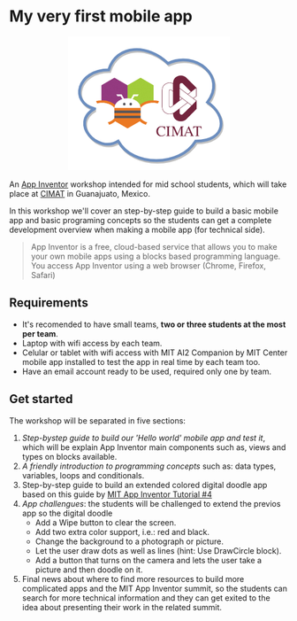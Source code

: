 # My very first mobile app

<p align="center"> 
<img src="WorkshopLogo.png">
</p>

An [App Inventor](https://appinventor.mit.edu/explore/index-2.html) workshop intended for mid school students, which will take place at [CIMAT](https://www.cimat.mx/) in Guanajuato, Mexico.

In this workshop we'll cover an step-by-step guide to build a basic mobile app and basic programing concepts so the students can get a complete development overview when making a mobile app (for technical side).

> App Inventor is a free, cloud-based service that allows you to make your own mobile apps using a blocks based programming language. You access App Inventor using a web browser (Chrome, Firefox, Safari)

## Requirements
* It's recomended to have small teams, **two or three students at the most per team**.
* Laptop with wifi access by each team.
* Celular or tablet with wifi access with MIT AI2 Companion by MIT Center mobile app installed to test the app in real time by each team too.
* Have an email account ready to be used, required only one by team.

## Get started
The workshop will be separated in five sections:
1. *Step-bystep guide to build our 'Hello world' mobile app and test it*, which will be explain App Inventor main components such as, views and types on blocks available.
2. *A friendly introduction to programming concepts* such as: data types, variables, loops and conditionals.
3. Step-by-step guide to build an extended colored digital doodle app based on this guide by [MIT App Inventor Tutorial #4](https://www.youtube.com/watch?v=fQKNzLYEN0M&feature=youtu.be)
4. *App challengues*: the students will be challenged to extend the previos app so the digital doodle
   * Add a Wipe button to clear the screen.
   * Add two extra color support, i.e.: red and black. 
   * Change the background to a photograph or picture.
   * Let the user draw dots as well as lines (hint: Use DrawCircle block).
   * Add a button that turns on the camera and lets the user take a picture and then doodle on it.
 5. Final news about where to find more resources to build more complicated apps and the MIT App Inventor summit, so the students can search for more technical information and they can get exited to the idea about presenting their work in the related summit.
